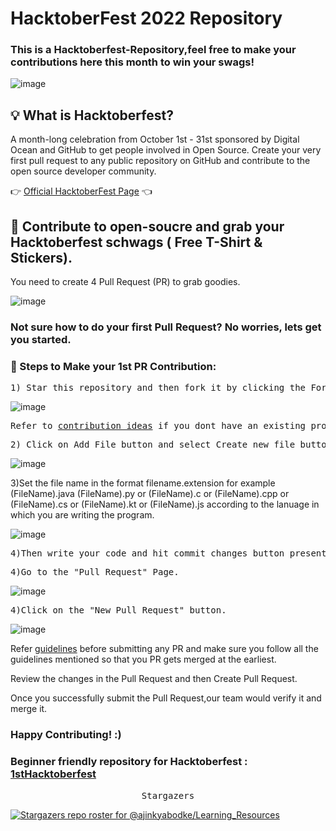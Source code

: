 # HacktoberFest 2022 Repository
### This is a Hacktoberfest-Repository,feel free to make your contributions here this month to win your swags!


![image](https://user-images.githubusercontent.com/64553247/194567913-5afe7d1a-1c13-4223-90cd-2b0c05680339.png)

## 💡 What is Hacktoberfest?
A month-long celebration from October 1st - 31st sponsored by Digital Ocean and GitHub to get people involved in Open Source. Create your very first pull request to any public repository on GitHub and contribute to the open source developer community.

👉 <a href="https://hacktoberfest.digitalocean.com/">Official HacktoberFest Page</a> 👈

## 👕 Contribute to open-soucre and grab your Hacktoberfest schwags ( Free T-Shirt & Stickers).
You need to create 4 Pull Request (PR) to grab goodies.


![image](https://user-images.githubusercontent.com/64553247/136261073-a6cf1ead-4c46-4f80-ae2e-739f036c6971.png)


### Not sure how to do your first Pull Request? No worries, lets get you started.


### 👣 Steps to Make your 1st PR Contribution:
<div align="left">
    <pre>1) Star this repository and then fork it by clicking the Fork button in the top right of this page.</pre>
</div>

![image](https://user-images.githubusercontent.com/62661565/136343512-77eb0745-7d0e-435a-bdee-134ee39e3530.png)

<div align="left">
    <pre>Refer to <a href="https://github.com/ajinkyabodke/Learning_Resources/blob/main/contribution-ideas">contribution ideas</a> if you dont have an existing project and would like to contribute this repository.</pre>  
</div>

<div align="left">
       <pre>2) Click on Add File button and select Create new file button in your personal copy of this repository(forked repo) or you can add file by dragging and dropping files from your PC in the upload files window.   </pre>
</div>

![image](https://user-images.githubusercontent.com/62661565/136341754-d8ee19c4-ffe6-41c4-bcd9-0215ef23272e.png)

3)Set the file name in the format filename.extension for example (FileName).java (FileName).py or (FileName).c or (FileName).cpp or (FileName).cs or (FileName).kt or (FileName).js according to the lanuage in which you are writing the program.

![image](https://user-images.githubusercontent.com/62661565/136347300-220aa6a5-28bc-479e-847c-4847d034a55a.png)


<div align="left">
    <pre>4)Then write your code and hit commit changes button present below the text editor.</pre>
</div>

<div align="left">
    <pre>4)Go to the "Pull Request" Page.</pre>
</div>

![image](https://user-images.githubusercontent.com/62661565/135964313-33b99592-96b9-4989-892b-14d1c2d9a3be.png)

<div align="left">
    <pre>4)Click on the "New Pull Request" button.</pre>
</div>

![image](https://user-images.githubusercontent.com/62661565/135964176-e65bb8c1-41ab-463e-a771-6f7ea97e274d.png)

<div align="left">
Refer <a href="https://github.com/ajinkyabodke/CPP-Java_Resorces/blob/main/guidelines.txt">guidelines</a> before submitting any PR and make sure you follow all the guidelines mentioned so that you PR gets merged at the earliest.

Review the changes in the Pull Request and then Create Pull Request.

Once you successfully submit the Pull Request,our team would verify it and merge it.

### Happy Contributing! :)
    
</div>

   ### Beginner friendly repository for Hacktoberfest : <a href="https://github.com/viveeeeeek/1sthacktoberfest/">1stHacktoberfest</a>
   

<div align="center">
    <pre>Stargazers</pre>
</div>

[![Stargazers repo roster for @ajinkyabodke/Learning_Resources](https://reporoster.com/stars/dark/ajinkyabodke/Learning_Resources)](https://github.com/ajinkyabodke/Learning_Resources/stargazers)

